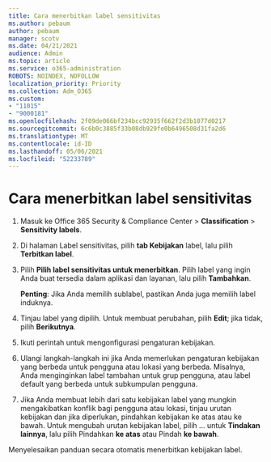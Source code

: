 ```yaml
---
title: Cara menerbitkan label sensitivitas
ms.author: pebaum
author: pebaum
manager: scotv
ms.date: 04/21/2021
audience: Admin
ms.topic: article
ms.service: o365-administration
ROBOTS: NOINDEX, NOFOLLOW
localization_priority: Priority
ms.collection: Adm_O365
ms.custom:
- "11015"
- "9000181"
ms.openlocfilehash: 2f09de066bf234bcc92935f662f2d3b1077d0217
ms.sourcegitcommit: 6c6b0c3885f33b08db929fe0b6496508d31fa2d6
ms.translationtype: MT
ms.contentlocale: id-ID
ms.lasthandoff: 05/06/2021
ms.locfileid: "52233789"
---
```

# <a name="how-to-publish-a-sensitivity-label"></a>Cara menerbitkan label sensitivitas

1. Masuk ke Office 365 Security & Compliance Center > **Classification**  >  **Sensitivity labels**.

1. Di halaman Label sensitivitas, pilih **tab Kebijakan** label, lalu pilih **Terbitkan label**.

1. Pilih **Pilih label sensitivitas untuk menerbitkan**. Pilih label yang ingin Anda buat tersedia dalam aplikasi dan layanan, lalu pilih **Tambahkan**.

    **Penting**: Jika Anda memilih sublabel, pastikan Anda juga memilih label induknya.

1. Tinjau label yang dipilih. Untuk membuat perubahan, pilih **Edit**; jika tidak, pilih **Berikutnya**.

1. Ikuti perintah untuk mengonfigurasi pengaturan kebijakan.

1. Ulangi langkah-langkah ini jika Anda memerlukan pengaturan kebijakan yang berbeda untuk pengguna atau lokasi yang berbeda. Misalnya, Anda menginginkan label tambahan untuk grup pengguna, atau label default yang berbeda untuk subkumpulan pengguna.

1. Jika Anda membuat lebih dari satu kebijakan label yang mungkin mengakibatkan konflik bagi pengguna atau lokasi, tinjau urutan kebijakan dan jika diperlukan, pindahkan kebijakan ke atas atau ke bawah. Untuk mengubah urutan kebijakan label, pilih ... untuk **Tindakan** **lainnya**, lalu pilih Pindahkan **ke atas** atau Pindah **ke bawah**.

Menyelesaikan panduan secara otomatis menerbitkan kebijakan label.